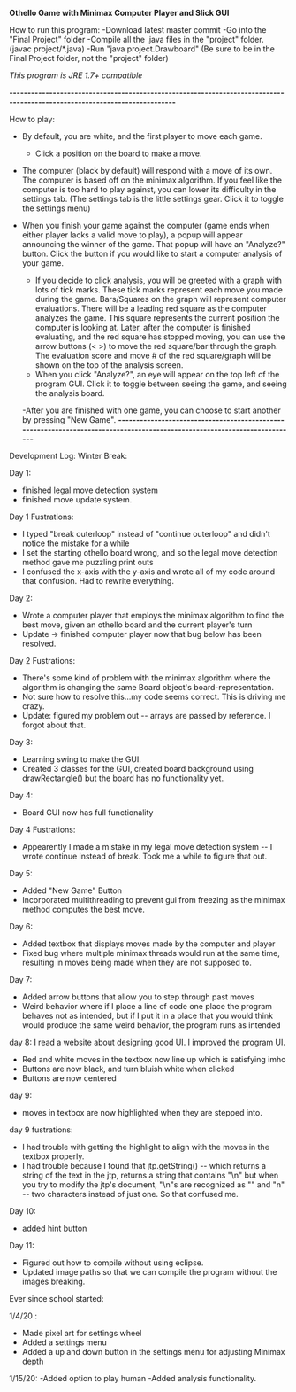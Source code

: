 <b>Othello Game with Minimax Computer Player and Slick GUI</b>

How to run this program:
-Download latest master commit
-Go into the "Final Project" folder
-Compile all the .java files in the "project" folder. (javac project/*.java)
-Run "java project.Drawboard" (Be sure to be in the Final Project folder, not the "project" folder)

<i>This program is JRE 1.7+ compatible</i>

<b>--------------------------------------------------------------------------------------------------------------------------</b>

How to play:
- By default, you are white, and the first player to move each game.
  - Click a position on the board to make a move. 
- The computer (black by default) will respond with a move of its own. The computer is based off on the minimax algorithm. If you feel like the computer is too hard to play against, you can lower its difficulty in the settings tab. (The settings tab is the little settings gear. Click it to toggle the settings menu)

- When you finish your game against the computer (game ends when either player lacks a valid move to play), a popup will appear announcing the winner of the game. That popup will have an "Analyze?" button. Click the button if you would like to start a computer analysis of your game.
  - If you decide to click analysis, you will be greeted with a graph with lots of tick marks. These tick marks represent each move you           made during the game. Bars/Squares on the graph will represent computer evaluations. There will be a leading red square as the computer analyzes the game. This square represents the current position the computer is looking at. Later, after the computer is finished evaluating, and the red square has stopped moving, you can use the arrow buttons (< >) to move the red square/bar through the graph. The evaluation score and move # of the red square/graph will be shown on the top of the analysis screen.
  - When you click "Analyze?", an eye will appear on the top left of the program GUI. Click it to toggle between seeing the game, and seeing the analysis board.
  
  -After you are finished with one game, you can choose to start another by pressing "New Game".
<b>--------------------------------------------------------------------------------------------------------------------------</b>


Development Log:
Winter Break:

Day 1: 
- finished legal move detection system
- finished move update system.

Day 1 Fustrations:
- I typed "break outerloop" instead of "continue outerloop" and didn't notice the mistake for a while
- I set the starting othello board wrong, and so the legal move detection method gave me puzzling print outs
- I confused the x-axis with the y-axis and wrote all of my code around that confusion. Had to rewrite everything.

Day 2:
- Wrote a computer player that employs the minimax algorithm to find the best move, given an othello board and the current player's turn
- Update -> finished computer player now that bug below has been resolved.

Day 2 Fustrations:
- There's some kind of problem with the minimax algorithm where the algorithm is changing the same Board object's board-representation.
- Not sure how to resolve this...my code seems correct. This is driving me crazy.
- Update: figured my problem out -- arrays are passed by reference. I forgot about that. 

Day 3:
- Learning swing to make the GUI. 
- Created 3 classes for the GUI, created board background using drawRectangle() but the board has no functionality yet. 

Day 4:
- Board GUI now has full functionality

Day 4 Fustrations:
- Appearently I made a mistake in my legal move detection system -- I wrote continue instead of break. Took me a while to figure that out.

Day 5:
- Added "New Game" Button 
- Incorporated multithreading to prevent gui from freezing as the minimax method computes the best move.

Day 6:
- Added textbox that displays moves made by the computer and player
- Fixed bug where multiple minimax threads would run at the same time, resulting in moves being made when they are not supposed to.

Day 7:
- Added arrow buttons that allow you to step through past moves
- Weird behavior where if I place a line of code one place the program behaves not as intended, but if I put it in a place that you would think would
produce the same weird behavior, the program runs as intended

day 8:
I read a website about designing good UI. I improved the program UI. 
- Red and white moves in the textbox now line up which is satisfying imho
- Buttons are now black, and turn bluish white when clicked
- Buttons are now centered

day 9:
- moves in textbox are now highlighted when they are stepped into.

day 9 fustrations:
- I had trouble with getting the highlight to align with the moves in the textbox properly.
- I had trouble because I found that jtp.getString() -- which returns a string of the text in the jtp, returns a string that contains "\n" but when you try to modify the jtp's document, "\n"s are recognized as "\" and "n" -- two characters instead of just one. So that confused me. 

Day 10: 
- added hint button

Day 11: 
- Figured out how to compile without using eclipse.
- Updated image paths so that we can compile the program without the images breaking.

Ever since school started:

1/4/20 :
- Made pixel art for settings wheel
- Added a settings menu
- Added a up and down button in the settings menu for adjusting Minimax depth

1/15/20:
-Added option to play human
-Added analysis functionality.






